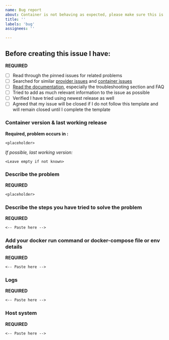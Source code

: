 ```yaml
---
name: Bug report
about: Container is not behaving as expected, please make sure this is docker/transmission related and NOT provider related
title: ''
labels: 'bug'
assignees: ''

---
```


<!-- **PLEASE READ**

We expect you to look through the links provided in the checklist below
and investigate your issue before you submit a new one.
Please elaborate on what you tried before opening this issue.

**If you do not follow the template and show that you have done this, your issue will be closed automatically**
*Please preview your issue before posting to make sure the template is properly filled in*
-->

## Before creating this issue I have:
<!-- Put an X (no space) in the boxes to tick them, like this [X], check *Preview Issue* to make sure they are ticked -->
**REQUIRED**
- [ ] Read through the pinned issues for related problems
- [ ] Searched for similar [provider issues][pi] and [container issues][ci]
- [ ] [Read the documentation][rd], especially the troubleshooting section and FAQ
- [ ] Tried to add as much relevant information to the issue as possible
- [ ] Verified I have tried using newest release as well
- [ ] Agreed that my issue will be closed if I do not follow this template and will remain closed until I complete the template

[pi]: https://github.com/haugene/vpn-configs-contrib/issues
[ci]: https://github.com/haugene/docker-transmission-openvpn/issues
[rd]: https://haugene.github.io/docker-transmission-openvpn/


### Container version & last working release
<!-- Please post the version you are using -->
**Required, problem occurs in :** 
<!-- Release tag and/or build number --> 
```<placeholder>```


*If possible, last working version:* 
<!-- Release tag and/or build number --> 
```<Leave empty if not known>```

### Describe the problem
<!-- A clear and concise description of what the bug is. -->
<!-- Check your logs and compare it with the FAQ section of the documentation -->

**REQUIRED**
```txt
<placeholder>
```
### Describe the steps you have tried to solve the problem
<!-- A list of steps -->
<!--
 e.g 1) tried other release/build (which ones?)
     2) verified container can resolve DNS (added --dns?)
     3) check .ovpn is valid (outdated?)
     4) check settings.json is valid (try with clean container?)
     5) Checked issues #XXX and #XXX and tried XXX
     6) ...
 -->
<!-- (please paste into the code block) -->

**REQUIRED**
```txt
<-- Paste here -->
```

### Add your docker run command or docker-compose file or env details
<!-- To understand how your container is running, provide the docker run command or the docker-compose.yml file you used to start it. If you're using Portainer e.g. or other GUI, please export the config to text (Portainer > Inspect containter > Set to Text > Copy Config section) -->
<!-- (please paste into the code block) -->

**REQUIRED**
```txt
<-- Paste here -->
```

### Logs
<!-- Provide all logs from the container. By default the should not be any sensitive information there, but if there is then mask it with *** or something similar.
You can get the logs by running "docker logs <container-name> or download the logs from Portainer".
Make sure you include all the log-->
<!-- (please paste into the code block) -->
<!--This should start with
 e.g 
 Starting container with revision: 6ce64c4f367e509cbf018296e170cd08c0a93319
 Creating TUN device /dev/net/tun -->
 <!-- And end with as below (if not problem occurs earlier)
 e.g.
 Transmission startup script complete.
2021-02-19 08:41:43 /sbin/ip route add xx.xx.xx.xx/32 via 172.20.10.11
2021-02-19 08:41:43 /sbin/ip route add 0.0.0.0/1 via xx.xx.xx.xx
2021-02-19 08:41:43 /sbin/ip route add 128.0.0.0/1 via xx.xx.xx.xx
2021-02-19 08:41:43 Initialization Sequence Completed
-->

**REQUIRED**
```txt
<-- Paste here -->
```

### Host system
<!-- Are you running on Ubuntu, a NAS, Raspberry Pi, Mac OS or something else?
Which version of Docker are you using? -->
<!-- (please paste into the code block) -->

**REQUIRED**
```txt
<-- Paste here -->
```
<!-- check *Preview Issue* before submitting -->
